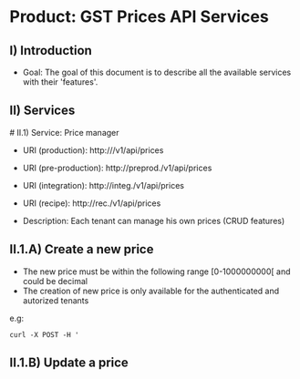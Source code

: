 Product: GST Prices API Services
================================

I) Introduction
---------------

* Goal: The goal of this document is to describe
all the available services with their 'features'.


II) Services
------------

# II.1) Service: Price manager

* URI (production):     http://<fqdn>/v1/api/prices
* URI (pre-production): http://preprod.<fqdn>/v1/api/prices
* URI (integration):    http://integ.<fqdn>/v1/api/prices
* URI (recipe):         http://rec.<fqdn>/v1/api/prices

* Description: Each tenant can manage his own prices (CRUD features)

## II.1.A) Create a new price

* The new price must be within the following range [0-1000000000[ and could be decimal
* The creation of new price is only available for the authenticated and autorized tenants

e.g: 
```
curl -X POST -H '
```

## II.1.B) Update a price


